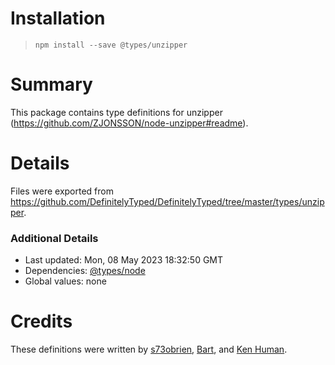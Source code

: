 # Installation
> `npm install --save @types/unzipper`

# Summary
This package contains type definitions for unzipper (https://github.com/ZJONSSON/node-unzipper#readme).

# Details
Files were exported from https://github.com/DefinitelyTyped/DefinitelyTyped/tree/master/types/unzipper.

### Additional Details
 * Last updated: Mon, 08 May 2023 18:32:50 GMT
 * Dependencies: [@types/node](https://npmjs.com/package/@types/node)
 * Global values: none

# Credits
These definitions were written by [s73obrien](https://github.com/s73obrien), [Bart](https://github.com/bartje321), and [Ken Human](https://github.com/kenhuman).
